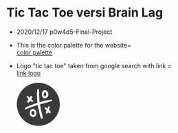 # Tic Tac Toe versi Brain Lag

- 2020/12/17 p0w4d5-Final-Project

- This is the color palette for the website= <br>
  [color palette](https://colorhunt.co/palette/226727)

- Logo "tic tac toe" taken from google search with link = <br>
  [link logo](https://w7.pngwing.com/pngs/923/206/png-transparent-tictactoe-tic-tac-toe-oxo-tac-tic-toe-computer-icons-games-buttons-game-logo-board-game.png)

  <img src="./img/logo.png" width="100">
